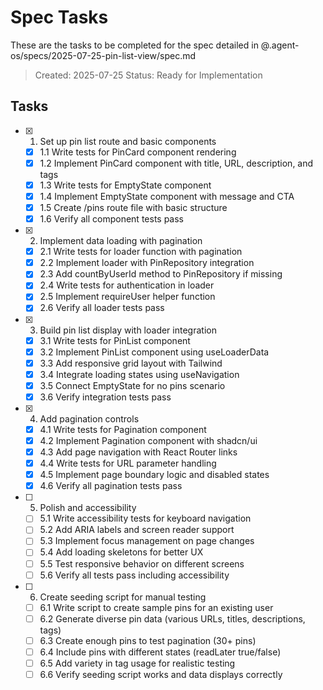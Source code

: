 # Spec Tasks

These are the tasks to be completed for the spec detailed in @.agent-os/specs/2025-07-25-pin-list-view/spec.md

> Created: 2025-07-25
> Status: Ready for Implementation

## Tasks

- [x] 1. Set up pin list route and basic components

  - [x] 1.1 Write tests for PinCard component rendering
  - [x] 1.2 Implement PinCard component with title, URL, description, and tags
  - [x] 1.3 Write tests for EmptyState component
  - [x] 1.4 Implement EmptyState component with message and CTA
  - [x] 1.5 Create /pins route file with basic structure
  - [x] 1.6 Verify all component tests pass

- [x] 2. Implement data loading with pagination

  - [x] 2.1 Write tests for loader function with pagination
  - [x] 2.2 Implement loader with PinRepository integration
  - [x] 2.3 Add countByUserId method to PinRepository if missing
  - [x] 2.4 Write tests for authentication in loader
  - [x] 2.5 Implement requireUser helper function
  - [x] 2.6 Verify all loader tests pass

- [x] 3. Build pin list display with loader integration

  - [x] 3.1 Write tests for PinList component
  - [x] 3.2 Implement PinList component using useLoaderData
  - [x] 3.3 Add responsive grid layout with Tailwind
  - [x] 3.4 Integrate loading states using useNavigation
  - [x] 3.5 Connect EmptyState for no pins scenario
  - [x] 3.6 Verify integration tests pass

- [x] 4. Add pagination controls

  - [x] 4.1 Write tests for Pagination component
  - [x] 4.2 Implement Pagination component with shadcn/ui
  - [x] 4.3 Add page navigation with React Router links
  - [x] 4.4 Write tests for URL parameter handling
  - [x] 4.5 Implement page boundary logic and disabled states
  - [x] 4.6 Verify all pagination tests pass

- [ ] 5. Polish and accessibility

  - [ ] 5.1 Write accessibility tests for keyboard navigation
  - [ ] 5.2 Add ARIA labels and screen reader support
  - [ ] 5.3 Implement focus management on page changes
  - [ ] 5.4 Add loading skeletons for better UX
  - [ ] 5.5 Test responsive behavior on different screens
  - [ ] 5.6 Verify all tests pass including accessibility

- [ ] 6. Create seeding script for manual testing

  - [ ] 6.1 Write script to create sample pins for an existing user
  - [ ] 6.2 Generate diverse pin data (various URLs, titles, descriptions, tags)
  - [ ] 6.3 Create enough pins to test pagination (30+ pins)
  - [ ] 6.4 Include pins with different states (readLater true/false)
  - [ ] 6.5 Add variety in tag usage for realistic testing
  - [ ] 6.6 Verify seeding script works and data displays correctly
